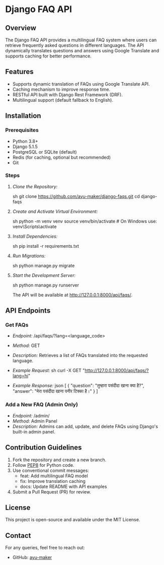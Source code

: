 # Django FAQ API

## Overview 

The Django FAQ API provides a multilingual FAQ system where users can retrieve frequently asked questions in different languages. The API dynamically translates questions and answers using Google Translate and supports caching for better performance.

## Features

- Supports dynamic translation of FAQs using Google Translate API.
- Caching mechanism to improve response time.
- RESTful API built with Django Rest Framework (DRF).
- Multilingual support (default fallback to English).

## Installation

### Prerequisites

- Python 3.8+
- Django 5.1.5
- PostgreSQL or SQLite (default)
- Redis (for caching, optional but recommended)
- Git

### Steps

1. *Clone the Repository:*

   sh
   git clone https://github.com/ayu-maker/django-faqs.git
   cd django-faqs
   

2. *Create and Activate Virtual Environment:*

   sh
   python -m venv venv
   source venv/bin/activate  # On Windows use: venv\Scripts\activate
   

3. *Install Dependencies:*

   sh
   pip install -r requirements.txt
   

4. *Run Migrations:*

   sh
   python manage.py migrate
   

5. *Start the Development Server:*

   sh
   python manage.py runserver
   

   The API will be available at http://127.0.0.1:8000/api/faqs/.

## API Endpoints

### Get FAQs

- *Endpoint:* /api/faqs/?lang=<language_code>
- *Method:* GET
- *Description:* Retrieves a list of FAQs translated into the requested language.
- *Example Request:*
  sh
  curl -X GET "http://127.0.0.1:8000/api/faqs/?lang=hi"
  
- *Example Response:*
  json
  [
      {
          "question": "तुम्हारा पसंदीदा खाना क्या है?",
          "answer": "मेरा पसंदीदा खाना पनीर टिक्का है।"
      }
  ]
  

### Add a New FAQ (Admin Only)

- *Endpoint:* /admin/
- *Method:* Admin Panel
- *Description:* Admins can add, update, and delete FAQs using Django's built-in admin panel.

## Contribution Guidelines

1. Fork the repository and create a new branch.
2. Follow [PEP8](https://peps.python.org/pep-0008/) for Python code.
3. Use conventional commit messages:
   - feat: Add multilingual FAQ model
   - fix: Improve translation caching
   - docs: Update README with API examples
4. Submit a Pull Request (PR) for review.

## License

This project is open-source and available under the MIT License.

## Contact

For any queries, feel free to reach out:

- GitHub: [ayu-maker](https://github.com/ayu-maker/django-faqs)
